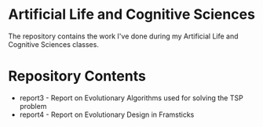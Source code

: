 # Artificial Life and Cognitive Sciences
The repository contains the work I've done during my Artificial Life and Cognitive Sciences classes.

# Repository Contents
- report3 - Report on Evolutionary Algorithms used for solving the TSP problem
- report4 - Report on Evolutionary Design in Framsticks
